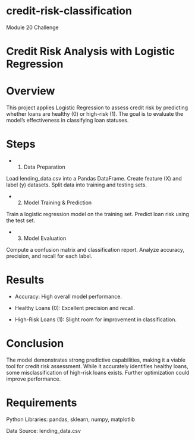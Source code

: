 # credit-risk-classification
Module 20 Challenge
# Credit Risk Analysis with Logistic Regression
# Overview
This project applies Logistic Regression to assess credit risk by predicting whether loans are healthy (0) or high-risk (1). The goal is to evaluate the model’s effectiveness in classifying loan statuses.

# Steps
- 1. Data Preparation

Load lending_data.csv into a Pandas DataFrame.
Create feature (X) and label (y) datasets.
Split data into training and testing sets.

- 2. Model Training & Prediction

Train a logistic regression model on the training set.
Predict loan risk using the test set.

- 3. Model Evaluation

Compute a confusion matrix and classification report.
Analyze accuracy, precision, and recall for each label.
# Results
- Accuracy: High overall model performance.

- Healthy Loans (0): Excellent precision and recall.

- High-Risk Loans (1): Slight room for improvement in classification.
# Conclusion
The model demonstrates strong predictive capabilities, making it a viable tool for credit risk assessment. While it accurately identifies healthy loans, some misclassification of high-risk loans exists. Further optimization could improve performance.

# Requirements
Python Libraries: pandas, sklearn, numpy, matplotlib

Data Source: lending_data.csv